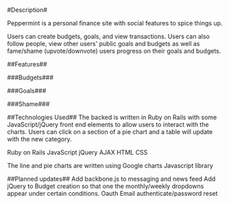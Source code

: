 #Description#

Peppermint is a personal finance site with social features to spice things up.

Users can create budgets, goals, and view transactions.  Users can also follow people, view other users' public goals and budgets as well
as fame/shame (upvote/downvote) users progress on their goals and budgets.

##Features##

###Budgets###

###Goals###

###Shame###


##Technologies Used##
The backed is written in Ruby on Rails with some JavaScript/jQuery front end elements to allow users to interact with the charts.
Users can click on a section of a pie chart and a table will update with the new category.

Ruby on Rails
JavaScript
jQuery
AJAX
HTML
CSS

The line and pie charts are written using Google charts Javascript library

##Planned updates##
Add backbone.js to messaging and news feed
Add jQuery to Budget creation so that one the monthly/weekly dropdowns appear under certain conditions.
Oauth
Email authenticate/password reset
